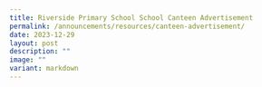 ```yaml
---
title: Riverside Primary School School Canteen Advertisement
permalink: /announcements/resources/canteen-advertisement/
date: 2023-12-29
layout: post
description: ""
image: ""
variant: markdown
---
```

